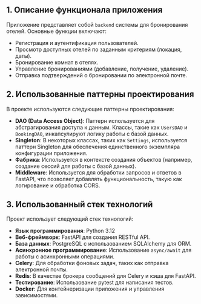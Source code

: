## 1. Описание функционала приложения

Приложение представляет собой `backend` системы для бронирования отелей. Основные функции включают:
- Регистрация и аутентификация пользователей.
- Просмотр доступных отелей по заданным критериям (локация, даты).
- Бронирование комнат в отелях.
- Управление бронированиями (добавление, получение, удаление).
- Отправка подтверждений о бронировании по электронной почте.

## 2. Использованные паттерны проектирования

В проекте используются следующие паттерны проектирования:
- **DAO (Data Access Object)**: Паттерн используется для абстрагирования доступа к данным. Классы, такие как `UsersDAO` и `BookingDAO`, инкапсулируют логику работы с базой данных.
- **Singleton**: В некоторых классах, таких как `Settings`, используется паттерн Singleton для обеспечения единственного экземпляра конфигурации приложения.
- **Фабрика**: Используется в контексте создания объектов (например, создание сессий для работы с базой данных).
- **Middleware**: Используется для обработки запросов и ответов в FastAPI, что позволяет добавлять функциональность, такую как логирование и обработка CORS.

## 3. Использованный стек технологий

Проект использует следующий стек технологий:
- **Язык программирования**: Python 3.12
- **Веб-фреймворк**: FastAPI для создания RESTful API.
- **База данных**: PostgreSQL с использованием SQLAlchemy для ORM.
- **Асинхронное программирование**: Использование `async/await` для работы с асинхронными операциями.
- **Celery**: Для обработки фоновых задач, таких как отправка электронной почты.
- **Redis**: В качестве брокера сообщений для Celery и кэша для FastAPI.
- **Тестирование**: Использование pytest для написания тестов.
- **Docker**: Для контейнеризации приложения и управления зависимостями.
